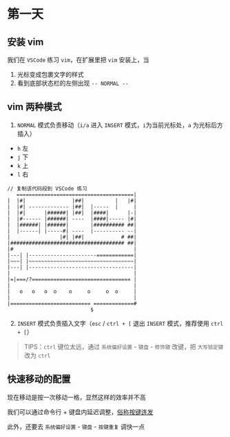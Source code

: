 # 第一天

## 安装 vim

我们在 `VSCode` 练习 `vim`，在扩展里把 `vim` 安装上，当

1. 光标变成包裹文字的样式
2. 看到底部状态栏的左侧出现 `-- NORMAL --`

## vim 两种模式

1. `NORMAL` 模式负责移动（`i/a` 进入 `INSERT` 模式，`i`为当前光标处，`a` 为光标后方插入）

- `h` 左
- `j` 下
- `k` 上
- `l` 右

```
// 复制该代码段到 VSCode 练习
   ======================================|
|  |#|               |##|          |   |#|
|  |#| ------------- |##|  |-----  |     |
|  |#|      |######| |##|  |####|      |-|
|  |#------ |######| ----  |####|----- |#|
|  |######| |######|       |########## ##|
|  |------| |-----#| ----  |---------- --|
|                |#| |##|            # ##|
|##################################### ##|
|#                                       |
|---| |----------------------============|
|~~~| |~~~~~~~~~~~~~~~~~~~~~~~~~~~~~~~~~~|
|---| |----------------------------------|
|                                        |
|=|===/?================================ |
|                                        |
|   o   o   o  o    o     o     o  o     |
|                                        |
|========================== =============#
                           $
```

2. `INSERT` 模式负责插入文字（`esc` / `ctrl + [` 退出 `INSERT` 模式，推荐使用 `ctrl + [`）

> TIPS：`ctrl` 键位太远，通过 `系统偏好设置` - `键盘` - `修饰键` 改键，把 `大写锁定键` 改为 `ctrl`

## 快速移动的配置

现在移动是按一次移动一格，显然这样的效率并不高

我们可以通过命令行 + 键盘内延迟调整，[俗称按键连发](https://github.com/VSCodeVim/Vim#mac)

此外，还要去 `系统偏好设置` - `键盘` - `按键重复` 调快一点
